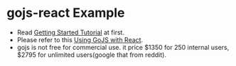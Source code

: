 # gojs-react Example

- Read [Getting Started Tutorial](https://gojs.net/latest/learn/index.html) at first.
- Please refer to this [Using GoJS with React](https://gojs.net/latest/intro/react.html).
- gojs is not free for commercial use. it price $1350 for 250 internal users, $2795 for unlimited users(google that from reddit).
